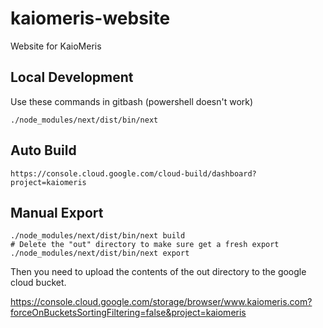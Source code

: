 # kaiomeris-website
Website for KaioMeris

## Local Development
Use these commands in gitbash (powershell doesn't work)
```
./node_modules/next/dist/bin/next
```

## Auto Build
`https://console.cloud.google.com/cloud-build/dashboard?project=kaiomeris`

## Manual Export
```
./node_modules/next/dist/bin/next build
# Delete the "out" directory to make sure get a fresh export
./node_modules/next/dist/bin/next export
```
Then you need to upload the contents of the out directory to the google cloud bucket.

https://console.cloud.google.com/storage/browser/www.kaiomeris.com?forceOnBucketsSortingFiltering=false&project=kaiomeris